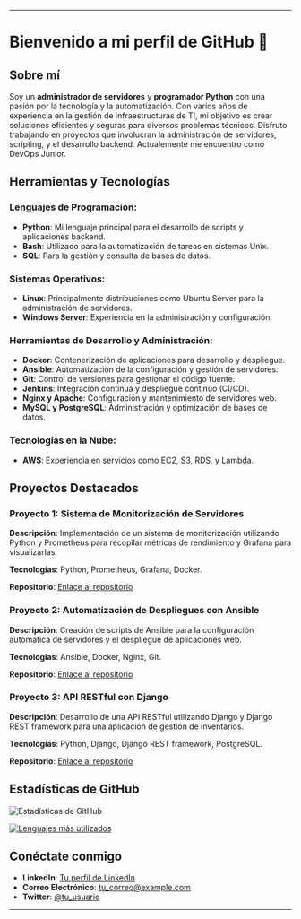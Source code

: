 

---

# Bienvenido a mi perfil de GitHub 👋

## Sobre mí

Soy un **administrador de servidores** y **programador Python** con una pasión por la tecnología y la automatización. Con varios años de experiencia en la gestión de infraestructuras de TI, mi objetivo es crear soluciones eficientes y seguras para diversos problemas técnicos. Disfruto trabajando en proyectos que involucran la administración de servidores, scripting, y el desarrollo backend. Actualemente me encuentro como DevOps Junior.

## Herramientas y Tecnologías

### Lenguajes de Programación:
- **Python**: Mi lenguaje principal para el desarrollo de scripts y aplicaciones backend.
- **Bash**: Utilizado para la automatización de tareas en sistemas Unix.
- **SQL**: Para la gestión y consulta de bases de datos.

### Sistemas Operativos:
- **Linux**: Principalmente distribuciones como Ubuntu Server para la administración de servidores.
- **Windows Server**: Experiencia en la administración y configuración.

### Herramientas de Desarrollo y Administración:
- **Docker**: Contenerización de aplicaciones para desarrollo y despliegue.
- **Ansible**: Automatización de la configuración y gestión de servidores.
- **Git**: Control de versiones para gestionar el código fuente.
- **Jenkins**: Integración continua y despliegue continuo (CI/CD).
- **Nginx y Apache**: Configuración y mantenimiento de servidores web.
- **MySQL y PostgreSQL**: Administración y optimización de bases de datos.

### Tecnologías en la Nube:
- **AWS**: Experiencia en servicios como EC2, S3, RDS, y Lambda.

## Proyectos Destacados

### Proyecto 1: Sistema de Monitorización de Servidores
**Descripción**: Implementación de un sistema de monitorización utilizando Python y Prometheus para recopilar métricas de rendimiento y Grafana para visualizarlas.

**Tecnologías**: Python, Prometheus, Grafana, Docker.

**Repositorio**: [Enlace al repositorio](#)

### Proyecto 2: Automatización de Despliegues con Ansible
**Descripción**: Creación de scripts de Ansible para la configuración automática de servidores y el despliegue de aplicaciones web.

**Tecnologías**: Ansible, Docker, Nginx, Git.

**Repositorio**: [Enlace al repositorio](#)

### Proyecto 3: API RESTful con Django
**Descripción**: Desarrollo de una API RESTful utilizando Django y Django REST framework para una aplicación de gestión de inventarios.

**Tecnologías**: Python, Django, Django REST framework, PostgreSQL.

**Repositorio**: [Enlace al repositorio](#)

## Estadísticas de GitHub

![Estadísticas de GitHub](https://github-readme-stats.vercel.app/api?username=isaccwebdev&show_icons=true&theme=radical)

[![Lenguajes más utilizados](https://github-readme-stats.vercel.app/api/top-langs/?username=isaccwebdev&layout=compact)](https://github.com/anuraghazra/github-readme-stats)

## Conéctate conmigo

- **LinkedIn**: [Tu perfil de LinkedIn](#)
- **Correo Electrónico**: [tu_correo@example.com](mailto:tu_correo@example.com)
- **Twitter**: [@tu_usuario](#)

---
